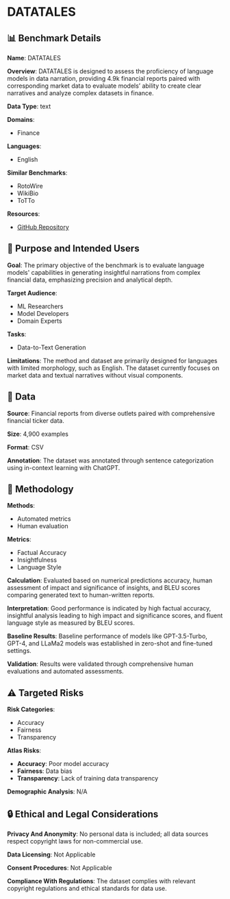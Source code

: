 # DATATALES

## 📊 Benchmark Details

**Name**: DATATALES

**Overview**: DATATALES is designed to assess the proficiency of language models in data narration, providing 4.9k financial reports paired with corresponding market data to evaluate models’ ability to create clear narratives and analyze complex datasets in finance.

**Data Type**: text

**Domains**:
- Finance

**Languages**:
- English

**Similar Benchmarks**:
- RotoWire
- WikiBio
- ToTTo

**Resources**:
- [GitHub Repository](https://github.com/yajingyang/DataTales/)

## 🎯 Purpose and Intended Users

**Goal**: The primary objective of the benchmark is to evaluate language models' capabilities in generating insightful narrations from complex financial data, emphasizing precision and analytical depth.

**Target Audience**:
- ML Researchers
- Model Developers
- Domain Experts

**Tasks**:
- Data-to-Text Generation

**Limitations**: The method and dataset are primarily designed for languages with limited morphology, such as English. The dataset currently focuses on market data and textual narratives without visual components.

## 💾 Data

**Source**: Financial reports from diverse outlets paired with comprehensive financial ticker data.

**Size**: 4,900 examples

**Format**: CSV

**Annotation**: The dataset was annotated through sentence categorization using in-context learning with ChatGPT.

## 🔬 Methodology

**Methods**:
- Automated metrics
- Human evaluation

**Metrics**:
- Factual Accuracy
- Insightfulness
- Language Style

**Calculation**: Evaluated based on numerical predictions accuracy, human assessment of impact and significance of insights, and BLEU scores comparing generated text to human-written reports.

**Interpretation**: Good performance is indicated by high factual accuracy, insightful analysis leading to high impact and significance scores, and fluent language style as measured by BLEU scores.

**Baseline Results**: Baseline performance of models like GPT-3.5-Turbo, GPT-4, and LLaMa2 models was established in zero-shot and fine-tuned settings.

**Validation**: Results were validated through comprehensive human evaluations and automated assessments.

## ⚠️ Targeted Risks

**Risk Categories**:
- Accuracy
- Fairness
- Transparency

**Atlas Risks**:
- **Accuracy**: Poor model accuracy
- **Fairness**: Data bias
- **Transparency**: Lack of training data transparency

**Demographic Analysis**: N/A

## 🔒 Ethical and Legal Considerations

**Privacy And Anonymity**: No personal data is included; all data sources respect copyright laws for non-commercial use.

**Data Licensing**: Not Applicable

**Consent Procedures**: Not Applicable

**Compliance With Regulations**: The dataset complies with relevant copyright regulations and ethical standards for data use.
